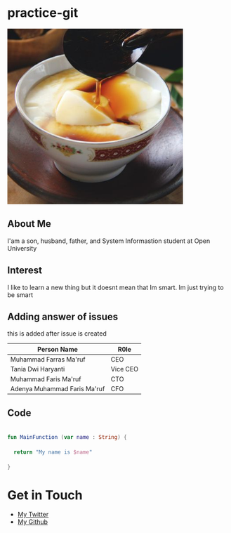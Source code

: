 # practice-git

![logo](wedang.jpg)

## About Me
I'am a son, husband, father, and System Informastion student at Open University

## Interest
I like to learn a new thing but it doesnt mean that Im smart. Im just trying to be smart

## Adding answer of issues
this is added after issue is created

| Person Name  | R0le |
| ------------- | ------------- |
| Muhammad Farras Ma'ruf  | CEO  |
| Tania Dwi Haryanti  | Vice CEO  |
| Muhammad Faris Ma'ruf | CTO |
| Adenya Muhammad Faris Ma'ruf | CFO |

## Code
```kotlin

fun MainFunction (var name : String) {

  return "My name is $name"

}

```

# Get in Touch
<ul>
<li><a href="https://twitter.com/{{ site.twitter_username }}">My Twitter</a></li>
<li><a href="https://github.com/{{ site.github_username}} ">My Github</a></li>
</ul>
